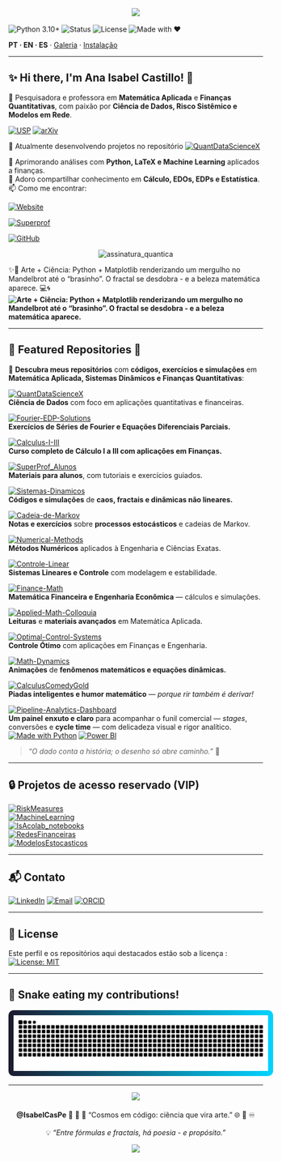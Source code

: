 <!-- HERO -->
<p align="center">
  <img src="https://img.shields.io/badge/🌌_Applied_Mathematics_💎♾️-0A3D91?style=for-the-badge&logo=apachespark&logoColor=white">
</p>

![Python 3.10+](https://img.shields.io/badge/Python-3.10%2B-1E90FF?logo=python&logoColor=white)
![Status](https://img.shields.io/badge/Status-Active-FFD700)
![License](https://img.shields.io/badge/License-MIT-DAA520)
![Made with ❤](https://img.shields.io/badge/Made%20with-💛_Love-FF69B4)

**PT · EN · ES** · [Galeria](#galeria--gifs) · [Instalação](#instalação--installation--instalación)

---

## ✨ **Hi there, I'm Ana Isabel Castillo! 👋**  

💫 Pesquisadora e professora em **Matemática Aplicada** e **Finanças Quantitativas**, com paixão por **Ciência de Dados, Risco Sistêmico e Modelos em Rede**.  

[![USP](https://img.shields.io/badge/USP-Dissertação-0A3D91?logo=academia&logoColor=white)](https://teses.usp.br/teses/disponiveis/3/3151/tde-20102010-122044/en.php)
[![arXiv](https://img.shields.io/badge/arXiv-2504.01969-B31B1B?logo=arxiv&logoColor=white)](https://arxiv.org/abs/2504.01969)

🔭 Atualmente desenvolvendo projetos no repositório  [![QuantDataScienceX](https://img.shields.io/badge/🌐📊_QuantDataScienceX-Ciência_de_Dados_&_Finanças-1E90FF)](https://github.com/IsabelCasPe/QuantDataScienceX)

🌱 Aprimorando análises com **Python, LaTeX e Machine Learning** aplicados a finanças.  
💬 Adoro compartilhar conhecimento em **Cálculo, EDOs, EDPs e Estatística**.  
📫 Como me encontrar:  

[![Website](https://img.shields.io/badge/🌍_Site_Pessoal-isabelcaspe.github.io-FFD700?logo=githubpages&logoColor=white)](https://isabelcaspe.github.io/)

[![Superprof](https://img.shields.io/badge/📚_Superprof-Aulas_de_Matemática_Aplicada-FF69B4?logo=googleclassroom&logoColor=white)](https://www.superprof.com.br/doutoranda-matematica-aplicada-ime-usp-mestre-ciencias-pela-pme-escola-politecnica-usp-ofereco-reforco-calculo.html)

[![GitHub](https://img.shields.io/badge/🐱_GitHub-IsabelCasPe-FFD700?logo=github&logoColor=black)](https://github.com/IsabelCasPe)

<p align="center">
  <img src="https://img.shields.io/badge/⚡_Turning_chaos_into_quant_insights_—_one_model_at_a_time._🌌-FFD700?style=for-the-badge&logo=python&logoColor=white" alt="assinatura_quantica"/>
</p>


✨🌌 Arte + Ciência: Python + Matplotlib renderizando um mergulho no Mandelbrot até o “brasinho”. O fractal se desdobra - e a beleza matemática aparece. 💻🌀
**![Arte + Ciência: Python + Matplotlib renderizando um mergulho no Mandelbrot até o “brasinho”. O fractal se desdobra - e a beleza matemática aparece.](mandelbrot_quantum_dynamic_presentation.gif)** 

---

## 🌠 **Featured Repositories** 🔢

💎 **Descubra meus repositórios** com **códigos, exercícios e simulações** em **Matemática Aplicada, Sistemas Dinâmicos e Finanças Quantitativas**: 

[![QuantDataScienceX](https://img.shields.io/badge/🌐📊_QuantDataScienceX-Ciência_de_Dados_&_Finanças-FFD700)](https://github.com/IsabelCasPe/QuantDataScienceX)  
**Ciência de Dados** com foco em aplicações quantitativas e financeiras.

[![Fourier-EDP-Solutions](https://img.shields.io/badge/📚_Fourier_EDP_Solutions-Equações_Diferenciais_&_Fourier-DAA520)](https://github.com/IsabelCasPe/Fourier-EDP-Solutions)  
**Exercícios de Séries de Fourier e Equações Diferenciais Parciais.**

[![Calculus-I-III](https://img.shields.io/badge/📘_Calculus_I–III-Cálculo_Aplicado_às_Finanças-FFD700)](https://github.com/IsabelCasPe/Calculus-I-III)  
**Curso completo de Cálculo I a III com aplicações em Finanças.**

[![SuperProf_Alunos](https://img.shields.io/badge/📖_SuperProf_Alunos-Materiais_Didáticos_e_Tutoriais-F0E68C)](https://github.com/IsabelCasPe/SuperProf_Alunos)  
**Materiais para alunos**, com tutoriais e exercícios guiados.

[![Sistemas-Dinamicos](https://img.shields.io/badge/💻_Sistemas_Dinâmicos-Caos_&_Fractais-FFD700)](https://github.com/IsabelCasPe/Sistemas-Dinamicos)  
**Códigos e simulações** de **caos, fractais e dinâmicas não lineares.**

[![Cadeia-de-Markov](https://img.shields.io/badge/📝_Cadeia_de_Markov-Processos_Estocásticos-C0C0C0)](https://github.com/IsabelCasPe/Cadeia-de-Markov)  
**Notas e exercícios** sobre **processos estocásticos** e cadeias de Markov.

[![Numerical-Methods](https://img.shields.io/badge/🧮_Numerical_Methods-Métodos_Numéricos-FFD700)](https://github.com/IsabelCasPe/Numerical-Methods)  
**Métodos Numéricos** aplicados à Engenharia e Ciências Exatas.

[![Controle-Linear](https://img.shields.io/badge/⚙️_Controle_Linear-Sistemas_Lineares_&_Estabilidade-DAA520)](https://github.com/IsabelCasPe/Controle-Linear)  
**Sistemas Lineares e Controle** com modelagem e estabilidade.

[![Finance-Math](https://img.shields.io/badge/📊_Finance_Math-Matemática_Financeira-FFD700)](https://github.com/IsabelCasPe/Finance-Math)  
**Matemática Financeira e Engenharia Econômica** — cálculos e simulações.

[![Applied-Math-Colloquia](https://img.shields.io/badge/📚_Applied_Math_Colloquia-Matemática_Avançada-DAA520)](https://github.com/IsabelCasPe/Applied-Math-Colloquia)  
**Leituras** e **materiais avançados** em Matemática Aplicada.

[![Optimal-Control-Systems](https://img.shields.io/badge/📚_Optimal_Control_Systems-Controle_Ótimo-FFD700)](https://github.com/IsabelCasPe/Optimal-Control-Systems)  
**Controle Ótimo** com aplicações em Finanças e Engenharia.

[![Math-Dynamics](https://img.shields.io/badge/🎥_Math_Dynamics-Animações_Matemáticas-DAA520)](https://github.com/IsabelCasPe/Math-Dynamics)  
**Animações** de **fenômenos matemáticos e equações dinâmicas.**

[![CalculusComedyGold](https://img.shields.io/badge/🤣_Calculus_Comedy_Gold-Humor_Matemático-FFD700)](https://github.com/IsabelCasPe/CalculusComedyGold)  
**Piadas inteligentes e humor matemático** — *porque rir também é derivar!*  

[![Pipeline-Analytics-Dashboard](https://img.shields.io/badge/⚙️📈_Pipeline_Analytics_Dashboard-Funil_Comercial_e_Visualização-F0E68C)](https://github.com/IsabelCasPe/Pipeline-analytics-dashboard)  
**Um painel** **enxuto e claro** para acompanhar o funil comercial — *stages*, conversões e **cycle time** — com delicadeza visual e rigor analítico.  
[![Made with Python](https://img.shields.io/badge/Made%20with-Python-1E90FF.svg)](#technologies-used)
[![Power BI](https://img.shields.io/badge/Power%20BI-Dashboard-FFD700.svg)](#dashboard)  
> *“O dado conta a história; o desenho só abre caminho.”* 💛


---

## 🔒 **Projetos de acesso reservado (VIP)**  

[![RiskMeasures](https://img.shields.io/badge/📘_Risk_Measures_🔒_(VIP)-FFD700)]()  
[![MachineLearning](https://img.shields.io/badge/🤖_Machine_Learning_🔒_(VIP)-DAA520)]()  
[![IsAcolab_notebooks](https://img.shields.io/badge/💻_IsAcolab_notebooks_🔒_(VIP)-C0C0C0)]()  
[![RedesFinanceiras](https://img.shields.io/badge/🌐_Redes_Financeiras_🔒_(VIP)-1E90FF)]()  
[![ModelosEstocasticos](https://img.shields.io/badge/📊_Modelos_Estocásticos_🔒_(VIP)-8A2BE2)]()

---

## 📬 **Contato**  

[![LinkedIn](https://img.shields.io/badge/LinkedIn-Ana_Isabel_Castillo_Pereda-0A66C2?logo=linkedin&logoColor=white)](https://www.linkedin.com/in/ana-isabel-castillo-pereda-142b0996/)
[![Email](https://img.shields.io/badge/📧_E--mail-anacp20%40gmail.com-D14836?logo=gmail&logoColor=white)](mailto:anacp20@gmail.com)
[![ORCID](https://img.shields.io/badge/ORCID-0009--0002--7077--5971-A6CE39?logo=orcid&logoColor=white)](https://orcid.org/0009-0002-7077-5971)

---

## 📜 License

Este perfil e os repositórios aqui destacados estão sob a licença :
[![License: MIT](https://img.shields.io/badge/License-MIT-blue.svg)](#license)

---


## 🐍 Snake  eating my contributions!

<img src="https://raw.githubusercontent.com/IsabelCasPe/IsabelCasPe/output/snake.svg" alt="Chiquerrima Snake" style="background: linear-gradient(to right, #1A1A2E, #00D4FF); padding: 10px; border-radius: 10px; max-width: 100%;">

---

<p align="center">
  <img src="https://img.shields.io/badge/✨_Ciência,_arte_e_liberdade_💫_minha_tríade_infinita.-FFD700?style=for-the-badge&logo=starship&logoColor=white">
  <br><br>
  <b>@IsabelCasPe</b> 👑 💙 🌌 “Cosmos em código: ciência que vira arte.” 🌐 💎 ♾️  
  <br><br>
  💡 <i>“Entre fórmulas e fractais, há poesia - e propósito.”</i>  
</p>

<p align="center">
  <img src="https://img.shields.io/badge/⚡_Turning_chaos_into_quant_insights_—_one_model_at_a_time._🌌-1E3A8A?style=for-the-badge&logo=python&logoColor=FFD700&labelColor=0A3D91">
</p>


